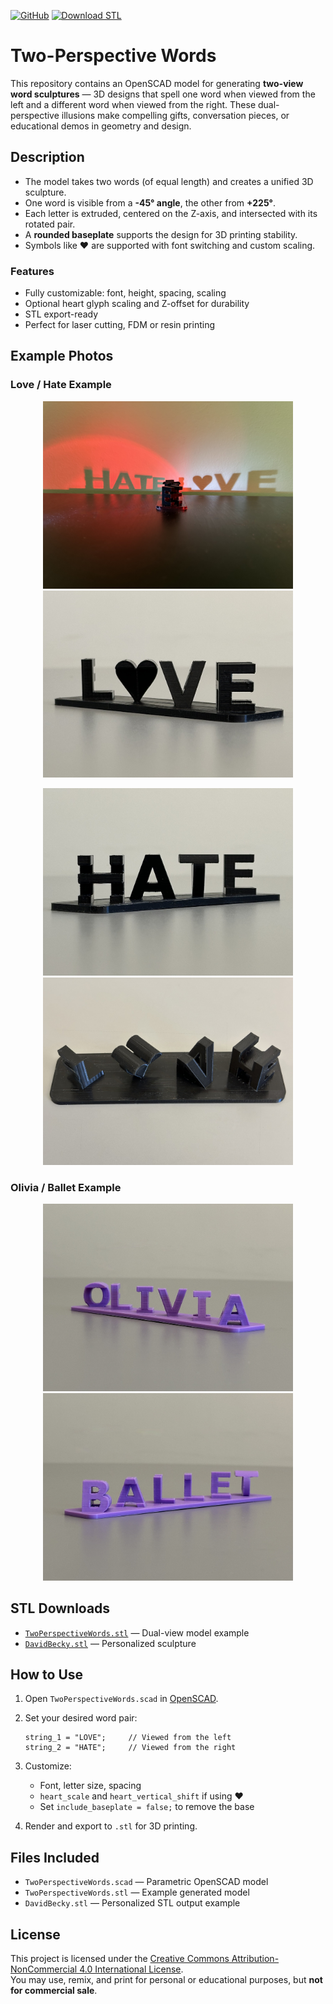 [![GitHub](https://img.shields.io/badge/OpenSCAD-View%20Source-blue?logo=openscad)](https://github.com/YOUR_USERNAME/YOUR_REPO)
[![Download STL](https://img.shields.io/badge/Download-STL%20Files-orange?logo=3d-printing)](https://github.com/YOUR_USERNAME/YOUR_REPO/releases)

# Two-Perspective Words

This repository contains an OpenSCAD model for generating **two-view word sculptures** — 3D designs that spell one word when viewed from the left and a different word when viewed from the right. These dual-perspective illusions make compelling gifts, conversation pieces, or educational demos in geometry and design.

## Description

- The model takes two words (of equal length) and creates a unified 3D sculpture.
- One word is visible from a **-45° angle**, the other from **+225°**.
- Each letter is extruded, centered on the Z-axis, and intersected with its rotated pair.
- A **rounded baseplate** supports the design for 3D printing stability.
- Symbols like **♥** are supported with font switching and custom scaling.

### Features

- Fully customizable: font, height, spacing, scaling
- Optional heart glyph scaling and Z-offset for durability
- STL export-ready
- Perfect for laser cutting, FDM or resin printing

## Example Photos

### Love / Hate Example

<p align="center">
  <img src="LoveHate1.jpeg" alt="Love/Hate View 1" width="400">
  <img src="LoveHate2.jpeg" alt="Love/Hate View 2" width="400">
</p>
<p align="center">
  <img src="LoveHate3.jpeg" alt="Love/Hate View 3" width="400">
  <img src="LoveHate4.jpeg" alt="Love/Hate View 4" width="400">
</p>

### Olivia / Ballet Example

<p align="center">
  <img src="OliviaBallet1.jpeg" alt="Olivia/Ballet View 1" width="400">
  <img src="OliviaBallet2.jpeg" alt="Olivia/Ballet View 2" width="400">
</p>

## STL Downloads

- [`TwoPerspectiveWords.stl`](TwoPerspectiveWords.stl) — Dual-view model example
- [`DavidBecky.stl`](DavidBecky.stl) — Personalized sculpture

## How to Use

1. Open `TwoPerspectiveWords.scad` in [OpenSCAD](https://openscad.org/).
2. Set your desired word pair:

   ```openscad
   string_1 = "LOVE";     // Viewed from the left
   string_2 = "HATE";     // Viewed from the right
   ```

3. Customize:
   - Font, letter size, spacing
   - `heart_scale` and `heart_vertical_shift` if using ♥
   - Set `include_baseplate = false;` to remove the base

4. Render and export to `.stl` for 3D printing.

## Files Included

- `TwoPerspectiveWords.scad` — Parametric OpenSCAD model
- `TwoPerspectiveWords.stl` — Example generated model
- `DavidBecky.stl` — Personalized STL output example

## License

This project is licensed under the [Creative Commons Attribution-NonCommercial 4.0 International License](https://creativecommons.org/licenses/by-nc/4.0/).  
You may use, remix, and print for personal or educational purposes, but **not for commercial sale**.
